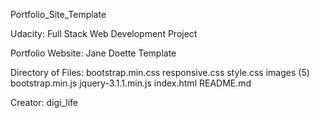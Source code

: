 Portfolio_Site_Template

Udacity: Full Stack Web Development Project

Portfolio Website: Jane Doette Template

Directory of Files:
bootstrap.min.css
responsive.css
style.css
images (5)
bootstrap.min.js
jquery-3.1.1.min.js
index.html
README.md


Creator: digi_life
